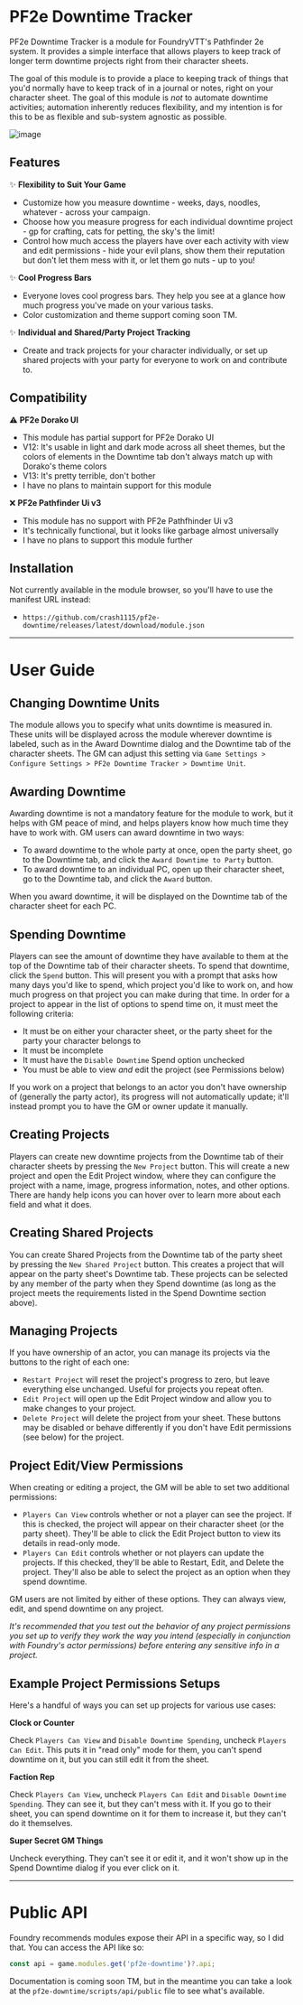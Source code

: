 # PF2e Downtime Tracker

PF2e Downtime Tracker is a module for FoundryVTT's Pathfinder 2e system. It provides a simple interface that allows players to keep track of longer term downtime projects right from their character sheets.

The goal of this module is to provide a place to keeping track of things that you'd normally have to keep track of in a journal or notes, right on your character sheet. The goal of this module is *not* to automate downtime activities; automation inherently reduces flexibility, and my intention is for this to be as flexible and sub-system agnostic as possible.

![image](https://github.com/user-attachments/assets/66027237-76ab-4ad4-9a4f-9f8d897ec96e)


## Features

✨ **Flexibility to Suit Your Game**
- Customize how you measure downtime - weeks, days, noodles, whatever  - across your campaign.
- Choose how you measure progress for each individual downtime project - gp for crafting, cats for petting, the sky's the limit!
- Control how much access the players have over each activity with view and edit permissions - hide your evil plans, show them their reputation but don't let them mess with it, or let them go nuts - up to you!

✨ **Cool Progress Bars**
- Everyone loves cool progress bars. They help you see at a glance how much progress you've made on your various tasks.
- Color customization and theme support coming soon TM.

✨ **Individual and Shared/Party Project Tracking**
- Create and track projects for your character individually, or set up shared projects with your party for everyone to work on and contribute to.

## Compatibility

⚠️ **PF2e Dorako UI**
- This module has partial support for PF2e Dorako UI
- V12: It's usable in light and dark mode across all sheet themes, but the colors of elements in the Downtime tab don't always match up with Dorako's theme colors
- V13: It's pretty terrible, don't bother
- I have no plans to maintain support for this module

❌ **PF2e Pathfinder Ui v3**
- This module has no support with PF2e Pathfhinder Ui v3
- It's technically functional, but it looks like garbage almost universally
- I have no plans to support this module further

## Installation

Not currently available in the module browser, so you'll have to use the manifest URL instead:
- `https://github.com/crash1115/pf2e-downtime/releases/latest/download/module.json`

---

# User Guide

## Changing Downtime Units
The module allows you to specify what units downtime is measured in. These units will be displayed across the module wherever downtime is labeled, such as in the Award Downtime dialog and the Downtime tab of the character sheets. The GM can adjust this setting via `Game Settings > Configure Settings > PF2e Downtime Tracker > Downtime Unit`.

## Awarding Downtime
Awarding downtime is not a mandatory feature for the module to work, but it helps with GM peace of mind, and helps players know how much time they have to work with. GM users can award downtime in two ways:
- To award downtime to the whole party at once, open the party sheet, go to the Downtime tab, and click the `Award Downtime to Party` button.
- To award downtime to an individual PC, open up their character sheet, go to the Downtime tab, and click the `Award` button.

When you award downtime, it will be displayed on the Downtime tab of the character sheet for each PC.

## Spending Downtime
Players can see the amount of downtime they have available to them at the top of the Downtime tab of their character sheets. To spend that downtime, click the `Spend` button. This will present you with a prompt that asks how many days you'd like to spend, which project you'd like to work on, and how much progress on that project you can make during that time. In order for a project to appear in the list of options to spend time on, it must meet the following criteria:
- It must be on either your character sheet, or the party sheet for the party your character belongs to
- It must be incomplete
- It must have the `Disable Downtime` Spend option unchecked
- You must be able to view _and_ edit the project (see Permissions below)

If you work on a project that belongs to an actor you don't have ownership of (generally the party actor), its progress will not automatically update; it'll instead prompt you to have the GM or owner update it manually.

## Creating Projects
Players can create new downtime projects from the Downtime tab of their character sheets by pressing the `New Project` button. This will create a new project and open the Edit Project window, where they can configure the project with a name, image, progress information, notes, and other options. There are handy help icons you can hover over to learn more about each field and what it does.

## Creating Shared Projects
You can create Shared Projects from the Downtime tab of the party sheet by pressing the `New Shared Project` button. This creates a project that will appear on the party sheet's Downtime tab. These projects can be selected by any member of the party when they Spend downtime (as long as the project meets the requirements listed in the Spend Downtime section above).

## Managing Projects
If you have ownership of an actor, you can manage its projects via the buttons to the right of each one:
- `Restart Project` will reset the project's progress to zero, but leave everything else unchanged. Useful for projects you repeat often.
- `Edit Project` will open up the Edit Project window and allow you to make changes to your project.
- `Delete Project` will delete the project from your sheet.
These buttons may be disabled or behave differently if you don't have Edit permissions (see below) for the project.

## Project Edit/View Permissions
When creating or editing a project, the GM will be able to set two additional permissions:
- `Players Can View` controls whether or not a player can see the project. If this is checked, the project will appear on their character sheet (or the party sheet). They'll be able to click the Edit Project button to view its details in read-only mode.
- `Players Can Edit` controls whether or not players can update the projects. If this checked, they'll be able to Restart, Edit, and Delete the project. They'll also be able to select the project as an option when they spend downtime.

GM users are not limited by either of these options. They can always view, edit, and spend downtime on any project.

_It's recommended that you test out the behavior of any project permissions you set up to verify they work the way you intend (especially in conjunction with Foundry's actor permissions) before entering any sensitive info in a project._

## Example Project Permissions Setups
Here's a handful of ways you can set up projects for various use cases:

**Clock or Counter**

Check `Players Can View` and `Disable Downtime Spending`, uncheck `Players Can Edit`. This puts it in "read only" mode for them, you can't spend downtime on it, but you can still edit it from the sheet.

**Faction Rep**

Check `Players Can View`, uncheck `Players Can Edit` and `Disable Downtime Spending`. They can see it, but they can't mess with it. If you go to their sheet, you can spend downtime on it for them to increase it, but they can't do it themselves.

**Super Secret GM Things**

Uncheck everything. They can't see it or edit it, and it won't show up in the Spend Downtime dialog if you ever click on it.

---

# Public API
Foundry recommends modules expose their API in a specific way, so I did that. You can access the API like so:
```js
const api = game.modules.get('pf2e-downtime')?.api;
```
Documentation is coming soon TM, but in the meantime you can take a look at the `pf2e-downtime/scripts/api/public` file to see what's available.
